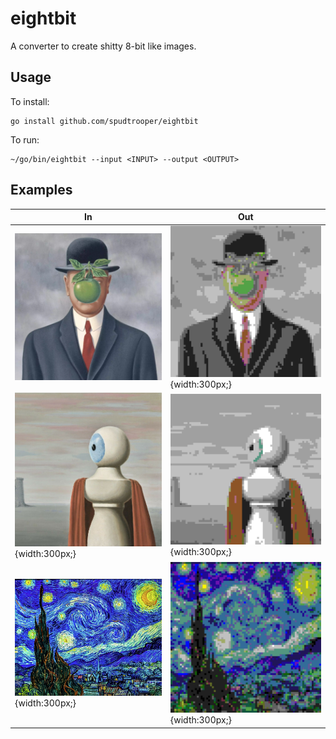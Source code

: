 # eightbit

A converter to create shitty 8-bit like images.

## Usage

To install:

```
go install github.com/spudtrooper/eightbit
```

To run:

```
~/go/bin/eightbit --input <INPUT> --output <OUTPUT>
```

## Examples

In | Out
-- | ---
![in/magritte](examples/in/magritte.jpg)| ![out/magritte](examples/out/magritte.jpg){width:300px;}
![in/la-belle-lurette](examples/in/la-belle-lurette.jpg){width:300px;} | ![out/la-belle-lurette](examples/out/la-belle-lurette.jpg){width:300px;}
![in/starry-night](examples/in/starry-night.jpg){width:300px;} | ![out/starry-night](examples/out/starry-night.jpg){width:300px;}
